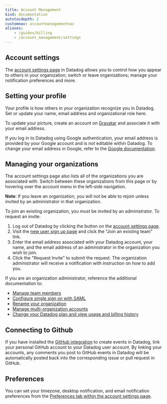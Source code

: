 ```yaml
---
title: Account Management
kind: documentation
autotocdepth: 2
customnav: accountmanagementnav
aliases:
    - /guides/billing
    - /account_management/settings
---
```


## Account settings

The [account settings page](https://app.datadoghq.com/account/profile) in Datadog allows you to control how you appear to others in your organization; switch or leave organizations; manage your notification preferences and more.

## Setting your profile

Your profile is how others in your organization recognize you in Datadog. Set or update your name, email address and organizational role here.  

To update your picture, create an account on [Gravatar](https://gravatar.com/) and associate it with your email address.

If you log in to Datadog using Google authentication, your email address is provided by your Google account and is *not* editable within Datadog. To change your email address in Google, refer to the [Google documentation](https://support.google.com/accounts/answer/19870?hl=en).

## Managing your organizations

The account settings page also lists all of the organizations you are associated with. Switch between these organizations from this page or by hovering over the account menu in the left-side navigation.  

**Note**: If you leave an organization, you will not be able to rejoin unless invited by an administrator in that organization.

To join an existing organization, you must be invited by an administrator. To request an invite:

1. Log out of Datadog by clicking the button on the [account settings page](https://app.datadoghq.com/account/profile).
2. Visit the [new user sign up page](https://app.datadoghq.com/signup) and click the "Join an existing team" link.
3. Enter the email address associated with your Datadog account, your name, and the email address of an administrator in the organization you wish to join.
4. Click the "Request Invite" to submit the request. The organization administrator will receive a notification with instruction on how to add you.

If you are an organization administrator, reference the additional documentation to:

* [Manage team members](/account_management/team)
* [Configure single sign on with SAML](/account_management/saml)
* [Rename your organization](/account_management/org_settings#change-your-organization-name)
* [Manage multi-organization accounts](/account_management/multi_organization)
* [Change your Datadog plan and view usage and billing history](/account_management/org_settings)

## Connecting to Github

If you have installed the [GitHub integration](https://docs.datadoghq.com/integrations/github/) to create events in Datadog, link your personal GitHub account to your Datadog user account. By linking your accounts, any comments you post to GitHub events in Datadog will be automatically posted back into the corresponding issue or pull request in GitHub.

## Preferences

You can set your timezone, desktop notification, and email notification preferences from the [Preferences tab within the account settings page](https://app.datadoghq.com/account/preferences).
